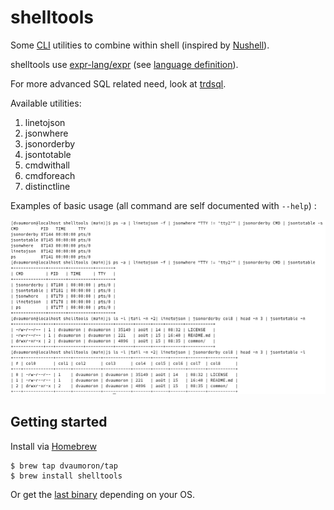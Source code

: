 # shelltools

Some [CLI](https://en.wikipedia.org/wiki/Command-line_interface) utilities to combine within shell (inspired by [Nushell](https://www.nushell.sh/)).

shelltools use [expr-lang/expr](https://github.com/expr-lang/expr) (see [language definition](https://expr-lang.org/docs/language-definition)).

For more advanced SQL related need, look at [trdsql](https://github.com/noborus/trdsql).

Available utilities:

1. linetojson
2. jsonwhere
3. jsonorderby
4. jsontotable
5. cmdwithall
6. cmdforeach
7. distinctline

Examples of basic usage (all command are self documented with `--help`) :

<img src="https://raw.githubusercontent.com/dvaumoron/shelltools/main/screenshot/shelltools-screenshot.png">

## Getting started

Install via [Homebrew](https://brew.sh)

```console
$ brew tap dvaumoron/tap
$ brew install shelltools
```

Or get the [last binary](https://github.com/dvaumoron/shelltools/releases) depending on your OS.

